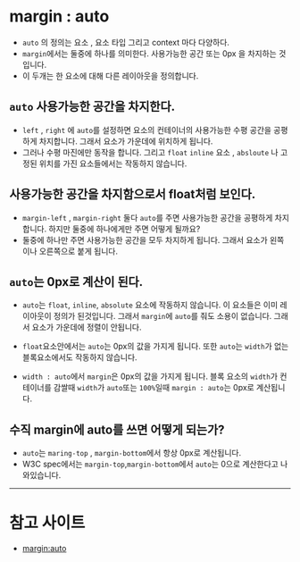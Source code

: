 # margin : auto

- `auto` 의 정의는 요소 , 요소 타입 그리고 context 마다 다양하다. 
- `margin`에서는 둘중에 하나를 의미한다. 사용가능한 공간 또는 0px 을 차지하는 것입니다.
- 이 두개는 한 요소에 대해 다른 레이아웃을 정의합니다. 

## `auto` 사용가능한 공간을 차지한다.

- `left` , `right` 에 `auto`를 설정하면 요소의 컨테이너의 사용가능한 수평 공간을 공평하게 차지합니다. 그래서 요소가 가운데에 위치하게 됩니다. 
- 그러나 수평 마진에만 동작을 합니다. 그리고 `float` `inline` 요소 , `absloute` 나 고정된 위치를 가진 요소들에서는 작동하지 않습니다.

## 사용가능한 공간을 차지함으로서 float처럼 보인다.

- `margin-left` , `margin-right` 둘다 `auto`를 주면 사용가능한 공간을 공평하게 차지합니다. 하지만 둘중에 하나에게만 주면 어떻게 될까요?
- 둘중에 하나만 주면 사용가능한 공간을 모두 차지하게 됩니다. 그래서 요소가 왼쪽이나 오른쪽으로 붙게 됩니다.

## `auto`는 0px로 계산이 된다.

- `auto`는 `float`, `inline`, `absolute` 요소에 작동하지 않습니다. 이 요소들은 이미 레이아웃이 정의가 된것입니다. 그래서 `margin`에 `auto`를 줘도 소용이 없습니다. 그래서 요소가 가운데에 정렬이 안됩니다.

- `float`요소안에서는 `auto`는 0px의 값을 가지게 됩니다. 또한 `auto`는 `width`가 없는 블록요소에서도 작동하지 않습니다.

- `width : auto`에서 `margin`은 0px의 값을 가지게 됩니다. 블록 요소의 `width`가 컨테이너를 감쌀때 `width`가 `auto`또는 `100%`일때 `margin : auto`는 0px로 계산됩니다.

## 수직 margin에 auto를 쓰면 어떻게 되는가?

- `auto`는 `maring-top` , `margin-bottom`에서 항상 0px로 계산됩니다. 
- W3C spec에서는 `margin-top`,`margin-bottom`에서 `auto`는 0으로 계산한다고 나와있습니다.

- - -

# 참고 사이트

- [margin:auto](https://www.hongkiat.com/blog/css-margin-auto/)